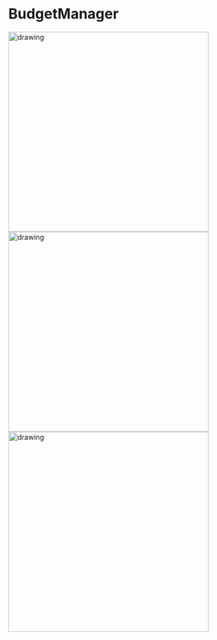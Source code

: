 # BudgetManager

<img src="https://user-images.githubusercontent.com/48948578/142148904-3c378160-3672-4f80-a6e3-3142e31a3afa.jpg" alt="drawing" width="400"/>

<!-- ![이름 없는 노트북-28](https://user-images.githubusercontent.com/48948578/142148904-3c378160-3672-4f80-a6e3-3142e31a3afa.jpg) -->

<img src="https://user-images.githubusercontent.com/48948578/142148920-239c11e7-5648-4dab-9061-85756c38071c.jpg" alt="drawing" width="400"/>
<img src="https://user-images.githubusercontent.com/48948578/142148922-2a508e32-745e-4740-b8d9-e4c4dd27bee9.jpg" alt="drawing" width="400"/>
<!-- ![이름 없는 노트북-27](https://user-images.githubusercontent.com/48948578/142148920-239c11e7-5648-4dab-9061-85756c38071c.jpg) -->
<!-- ![이름 없는 노트북-25](https://user-images.githubusercontent.com/48948578/142148922-2a508e32-745e-4740-b8d9-e4c4dd27bee9.jpg) -->
